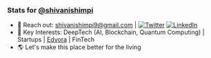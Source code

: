 ### Stats for [@shivanishimpi](https://github.com/shivanishimpi/)

- 🔗 Reach out: [shivanishimpi9@gmail.com](https://mailto:shivanishimpi9@gmail.com) | [![Twitter][1.2]][1] [![LinkedIn][2.2]][2]
- 🔭 Key Interests: DeepTech (AI, Blockchain, Quantum Computing) | Startups | [Edvora](https://edvora.com) | FinTech
- 🌎 Let's make this place better for the living


[1.2]: https://user-images.githubusercontent.com/26264600/88994487-151cad00-d31b-11ea-8795-da01dd1f29d7.png
[2.2]: https://user-images.githubusercontent.com/26264600/88994287-99226500-d31a-11ea-9a80-a91afd654777.png

[1]: https://twitter.com/ShimpiShivani
[2]: https://www.linkedin.com/in/shivani-shimpi-5113a8170/

